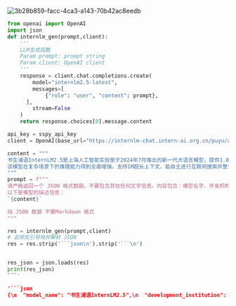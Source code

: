
![3b28b859-facc-4ca3-a143-70b42ac8eedb](https://github.com/user-attachments/assets/ff8371af-94a9-40a6-88d9-65e9496819fb)


```python
from openai import OpenAI
import json
def internlm_gen(prompt,client):
    '''
    LLM生成函数
    Param prompt: prompt string
    Param client: OpenAI client 
    '''
    response = client.chat.completions.create(
        model="internlm2.5-latest",
        messages=[
            {"role": "user", "content": prompt},
      ],
        stream=False
    )
    return response.choices[0].message.content

api_key = sspy_api_key
client = OpenAI(base_url="https://internlm-chat.intern-ai.org.cn/puyu/api/v1/",api_key=api_key)

content = """
书生浦语InternLM2.5是上海人工智能实验室于2024年7月推出的新一代大语言模型，提供1.8B、7B和20B三种参数版本，以适应不同需求。
该模型在复杂场景下的推理能力得到全面增强，支持1M超长上下文，能自主进行互联网搜索并整合信息。
"""
prompt = f"""
请严格返回一个 JSON 格式数据，不要包含其他任何文字信息。内容包含：模型名字、开发机构、提供参数版本、上下文长度。
以下是模型的描述信息：
`{content}`

纯 JSON 数据 不要Markdown 格式
"""

res = internlm_gen(prompt,client)
# 去除反引号块并解析 JSON
res = res.strip('```json\n').strip('```\n')


res_json = json.loads(res)
print(res_json)
```'

'```json
{\n  "model_name": "书生浦语InternLM2.5",\n  "development_institution": "上海人工智能实验室",\n  "parameter_versions": ["1.8B", "7B", "20B"],\n  "context_length": "1M"\n}\n```'
